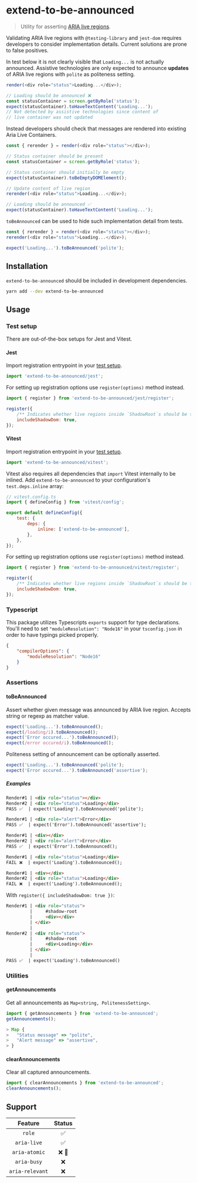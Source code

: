 # extend-to-be-announced

> Utility for asserting [ARIA live regions](https://www.w3.org/TR/wai-aria-1.2/#dfn-live-region).

Validating ARIA live regions with `@testing-library` and `jest-dom` requires developers to consider implementation details.
Current solutions are prone to false positives.

In test below it is not clearly visible that `Loading...` is not actually announced.
Assistive technologies are only expected to announce **updates** of ARIA live regions with `polite` as politeness setting.

```js
render(<div role="status">Loading...</div>);

// Loading should be announced ❌
const statusContainer = screen.getByRole('status');
expect(statusContainer).toHaveTextContent('Loading...');
// Not detected by assistive technologies since content of
// live container was not updated
```

Instead developers should check that messages are rendered into existing Aria Live Containers.

```js
const { rerender } = render(<div role="status"></div>);

// Status container should be present
const statusContainer = screen.getByRole('status');

// Status container should initially be empty
expect(statusContainer).toBeEmptyDOMElement();

// Update content of live region
rerender(<div role="status">Loading...</div>);

// Loading should be announced ✅
expect(statusContainer).toHaveTextContent('Loading...');
```

`toBeAnnounced` can be used to hide such implementation detail from tests.

```js
const { rerender } = render(<div role="status"></div>);
rerender(<div role="status">Loading...</div>);

expect('Loading...').toBeAnnounced('polite');
```

## Installation

`extend-to-be-announced` should be included in development dependencies.

```bash
yarn add --dev extend-to-be-announced
```

## Usage

### Test setup

There are out-of-the-box setups for Jest and Vitest.

#### Jest

Import registration entrypoint in your [test setup](https://jestjs.io/docs/en/configuration.html#setupfilesafterenv-array).

```js
import 'extend-to-be-announced/jest';
```

For setting up registration options use `register(options)` method instead.

```js
import { register } from 'extend-to-be-announced/jest/register';

register({
    /** Indicates whether live regions inside `ShadowRoot`s should be tracked. Defaults to false. */
    includeShadowDom: true,
});
```

#### Vitest

Import registration entrypoint in your [test setup](https://vitest.dev/config/#setupfiles).

```js
import 'extend-to-be-announced/vitest';
```

Vitest also requires all dependencies that `import` Vitest internally to be inlined. Add `extend-to-be-announced` to your configuration's `test.deps.inline` array:

```js
// vitest.config.ts
import { defineConfig } from 'vitest/config';

export default defineConfig({
    test: {
        deps: {
            inline: ['extend-to-be-announced'],
        },
    },
});
```

For setting up registration options use `register(options)` method instead.

```js
import { register } from 'extend-to-be-announced/vitest/register';

register({
    /** Indicates whether live regions inside `ShadowRoot`s should be tracked. Defaults to false. */
    includeShadowDom: true,
});
```

### Typescript

This package utilizes Typescripts `exports` support for type declarations. You'll need to set `"moduleResolution": "Node16"` in your `tsconfig.json` in order to have typings picked properly.

```json
{
    "compilerOptions": {
        "moduleResolution": "Node16"
    }
}
```

### Assertions

#### toBeAnnounced

Assert whether given message was announced by ARIA live region.
Accepts string or regexp as matcher value.

```js
expect('Loading...').toBeAnnounced();
expect(/loading/i).toBeAnnounced();
expect('Error occured...').toBeAnnounced();
expect(/error occured/i).toBeAnnounced();
```

Politeness setting of announcement can be optionally asserted.

```js
expect('Loading...').toBeAnnounced('polite');
expect('Error occured...').toBeAnnounced('assertive');
```

##### Examples

<!-- prettier-ignore -->
```html
Render#1 | <div role="status"></div>
Render#2 | <div role="status">Loading</div>
PASS ✅  | expect('Loading').toBeAnnounced('polite');
```

<!-- prettier-ignore -->
```html
Render#1 | <div role="alert">Error</div>
PASS ✅  | expect('Error').toBeAnnounced('assertive');
```

<!-- prettier-ignore -->
```html
Render#1 | <div></div>
Render#2 | <div role="alert">Error</div>
PASS ✅  | expect('Error').toBeAnnounced();
```

<!-- prettier-ignore -->
```html
Render#1 | <div role="status">Loading</div>
FAIL ❌  | expect('Loading').toBeAnnounced();
```

<!-- prettier-ignore -->
```html
Render#1 | <div></div>
Render#2 | <div role="status">Loading</div>
FAIL ❌  | expect('Loading').toBeAnnounced();
```

With `register({ includeShadowDom: true })`:

<!-- prettier-ignore -->
```html
Render#1 | <div role="status">
         |     #shadow-root
         |     <div></div>
         | </div>
         |
Render#2 | <div role="status">
         |     #shadow-root
         |     <div>Loading</div>
         | </div>
         |
PASS ✅  | expect('Loading').toBeAnnounced()
```

### Utilities

#### getAnnouncements

Get all announcements as `Map<string, PolitenessSetting>`.

```js
import { getAnnouncements } from 'extend-to-be-announced';
getAnnouncements();

> Map {
>   "Status message" => "polite",
>   "Alert message" => "assertive",
> }
```

#### clearAnnouncements

Clear all captured announcements.

```js
import { clearAnnouncements } from 'extend-to-be-announced';
clearAnnouncements();
```

## Support

|     Feature     | Status |
| :-------------: | :----: |
|     `role`      |   ✅   |
|   `aria-live`   |   ✅   |
|  `aria-atomic`  | ❌ 👷  |
|   `aria-busy`   |   ❌   |
| `aria-relevant` |   ❌   |
